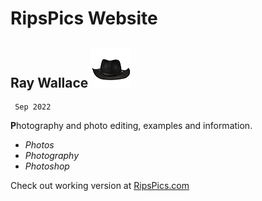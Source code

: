 #          RipsPics Website

## Ray Wallace ![](Images/RayFeltCowboyHat-64x64.png)

     Sep 2022


**P**hotography and photo editing, examples and information.


  - *Photos*
  - *Photography*
  - *Photoshop*

Check out working version at [RipsPics.com](https://www.RipsPics.com)
